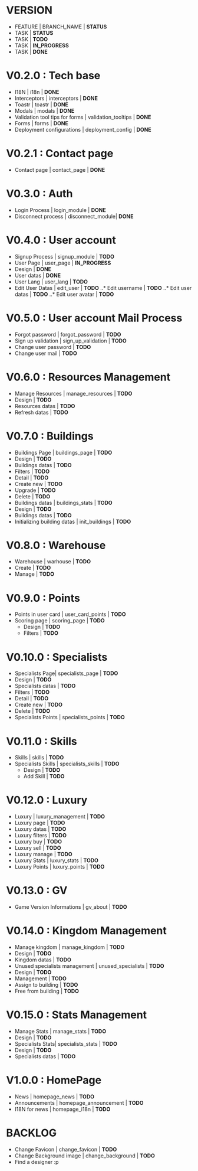 # VERSION

 * FEATURE | BRANCH_NAME | **STATUS**
  * TASK | **STATUS**
  * TASK | **TODO**
  * TASK | **IN_PROGRESS**
  * TASK | **DONE**

# V0.2.0 : Tech base

 * I18N | i18n | **DONE**
 * Interceptors | interceptors | **DONE**
 * Toastr | toastr | **DONE**
 * Modals | modals | **DONE**
 * Validation tool tips for forms | validation_tooltips | **DONE**
 * Forms | forms | **DONE**
 * Deployment configurations | deployment_config | **DONE**

# V0.2.1 : Contact page
 * Contact page | contact_page | **DONE**

# V0.3.0 : Auth

 * Login Process | login_module | **DONE**
 * Disconnect process | disconnect_module| **DONE**

# V0.4.0 : User account

 * Signup Process | signup_module | **TODO**
 * User Page | user_page | **IN_PROGRESS**
  * Design | **DONE**
  * User datas | **DONE**
 * User Lang | user_lang | **TODO**
 * Edit User Datas | edit_user | **TODO**
..* Edit username | **TODO**
..* Edit user datas | **TODO**
..* Edit user avatar | **TODO**

# V0.5.0 : User account Mail Process

 * Forgot password | forgot_password | **TODO**
 * Sign up validation | sign_up_validation | **TODO**
 * Change user password | **TODO**
 * Change user mail | **TODO**

# V0.6.0 : Resources Management

 * Manage Resources | manage_resources | **TODO**
  * Design | **TODO**
  * Resources datas | **TODO**
  * Refresh datas | **TODO**

# V0.7.0 : Buildings

 * Buildings Page | buildings_page | **TODO**
  * Design | **TODO**
  * Buildings datas | **TODO**
  * Filters | **TODO**
  * Detail | **TODO**
  * Create new | **TODO**
  * Upgrade | **TODO**
  * Delete | **TODO**
 * Buildings datas | buildings_stats | **TODO**
  * Design | **TODO**
  * Buildings datas | **TODO**
 * Initializing building datas | init_buildings | **TODO**

# V0.8.0 : Warehouse

 * Warehouse | warhouse | **TODO**
  * Create | **TODO**
  * Manage | **TODO**

# V0.9.0 : Points

* Points in user card | user_card_points | **TODO**
* Scoring page | scoring_page | **TODO**
  * Design | **TODO**
  * Filters | **TODO**

# V0.10.0 : Specialists

 * Specialists Page| specialists_page | **TODO**
  * Design | **TODO**
  * Specialists datas | **TODO**
  * Filters | **TODO**
  * Detail | **TODO**
  * Create new | **TODO**
  * Delete | **TODO**
 * Specialists Points | specialists_points | **TODO**

# V0.11.0 : Skills

* Skills | skills | **TODO**
* Specialists Skills | specialists_skills | **TODO**
  * Design | **TODO**
  * Add Skill | **TODO**

# V0.12.0 : Luxury

 * Luxury | luxury_management | **TODO**
  * Luxury page | **TODO**
  * Luxury datas | **TODO**
  * Luxury filters | **TODO**
  * Luxury buy | **TODO**
  * Luxury sell | **TODO**
  * Luxury manage | **TODO**
 * Luxury Stats | luxury_stats | **TODO**
 * Luxury Points | luxury_points | **TODO**

# V0.13.0 : GV

* Game Version Informations | gv_about | **TODO**

# V0.14.0 : Kingdom Management

 * Manage kingdom | manage_kingdom | **TODO**
  * Design | **TODO**
  * Kingdom datas | **TODO**
 * Unused specialists management | unused_specialists | **TODO**
  * Design | **TODO**
  * Management | **TODO**
  * Assign to building | **TODO**
  * Free from building | **TODO**

# V0.15.0 : Stats Management

 * Manage Stats | manage_stats | **TODO**
  * Design | **TODO**
 * Specialists Stats| specialists_stats | **TODO**
  * Design | **TODO**
  * Specialists datas | **TODO**

# V1.0.0 : HomePage

 * News | homepage_news | **TODO**
 * Announcements | homepage_announcement | **TODO**
 * I18N for news | homepage_i18n | **TODO**

# BACKLOG

 * Change Favicon | change_favicon | **TODO**
 * Change Background image | change_background | **TODO**
 * Find a designer :p

